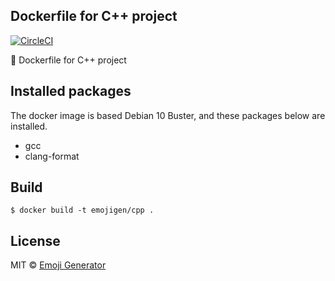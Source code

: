 ## Dockerfile for C++ project
[![CircleCI](https://circleci.com/gh/emoji-gen/docker-cpp/tree/master.svg?style=shield)](https://circleci.com/gh/emoji-gen/docker-cpp/tree/master)

:whale: Dockerfile for C++ project

## Installed packages
The docker image is based Debian 10 Buster, and these packages below are installed.

- gcc
- clang-format

## Build

```
$ docker build -t emojigen/cpp .
```

## License
MIT &copy; [Emoji Generator](https://emoji-gen.ninja/)
